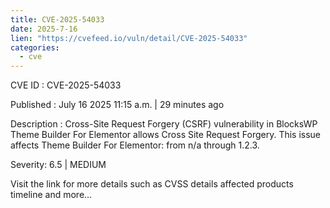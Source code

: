 ```yaml
--- 
title: CVE-2025-54033
date: 2025-7-16
lien: "https://cvefeed.io/vuln/detail/CVE-2025-54033"
categories:
  - cve
---
```


CVE ID : CVE-2025-54033

Published :  July 16
2025
11:15 a.m. | 29 minutes ago

Description : Cross-Site Request Forgery (CSRF) vulnerability in BlocksWP Theme Builder For Elementor allows Cross Site Request Forgery. This issue affects Theme Builder For Elementor: from n/a through 1.2.3.

Severity: 6.5 | MEDIUM

Visit the link for more details
such as CVSS details
affected products
timeline
and more...
